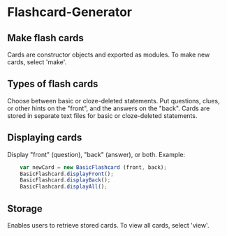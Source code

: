 # Flashcard-Generator

## Make flash cards
Cards are constructor objects and exported as modules. 
To make new cards, select 'make'.

## Types of flash cards
Choose between basic or cloze-deleted statements.
Put questions, clues, or other hints on the "front", and the answers on the "back".
Cards are stored in separate text files for basic or cloze-deleted statements.

## Displaying cards 
Display "front" (question), "back" (answer), or both. Example:
```js
	var newCard = new BasicFlashcard (front, back);
	BasicFlashcard.displayFront();
	BasicFlashcard.displayBack();
	BasicFlashcard.displayAll();
```

## Storage
Enables users to retrieve stored cards.
To view all cards, select 'view'.
